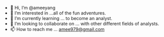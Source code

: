- 👋 Hi, I’m @ameeyang
- 👀 I’m interested in ...all of the fun adventures.
- 🌱 I’m currently learning ... to become an analyst.
- 💞️ I’m looking to collaborate on ... with other different fields of analysts.
- 📫 How to reach me ... amee979@gmail.com

<!---
ameeyang/ameeyang is a ✨ special ✨ repository because its `README.md` (this file) appears on your GitHub profile.
You can click the Preview link to take a look at your changes.
--->
